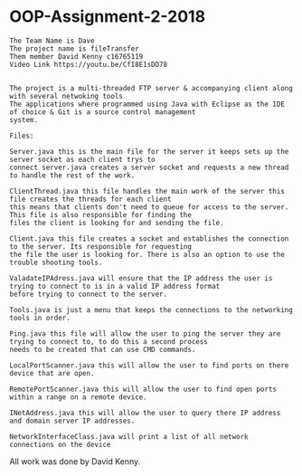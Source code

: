 # OOP-Assignment-2-2018
	


	The Team Name is Dave
	The project name is fileTransfer
	Them member David Kenny c16765119
	Video Link https://youtu.be/CfI8E1sDD78
	
	
	The project is a multi-threaded FTP server & accompanying client along with several netwoking tools
	The applications where programmed using Java with Eclipse as the IDE of choice & Git is a source control management 
	system.
	
	Files:

	Server.java this is the main file for the server it keeps sets up the server socket as each client trys to 
	connect server.java creates a server socket and requests a new thread to handle the rest of the work.
	
	ClientThread.java this file handles the main work of the server this file creates the threads for each client
	this means that clients don't need to queue for access to the server. This file is also responsible for finding the
	files the client is looking for and sending the file.
	
	Client.java this file creates a socket and establishes the connection to the server. Its responsible for requesting 
	the file the user is looking for. There is also an option to use the trouble shooting tools.
	
	ValadateIPAdress.java will ensure that the IP address the user is trying to connect to is in a valid IP address format
	before trying to connect to the server.
	
	Tools.java is just a menu that keeps the connections to the networking tools in order.
	
	Ping.java this file will allow the user to ping the server they are trying to connect to, to do this a second process 
	needs to be created that can use CMD commands.
	
	LocalPortScanner.java this will allow the user to find ports on there device that are open.
	
	RemotePortScanner.java this will allow the user to find open ports within a range on a remote device.
	
	INetAddress.java this will allow the user to query there IP address and domain server IP addresses.
	
	NetworkInterfaceClass.java will print a list of all network connections on the device
	
All work was done by David Kenny.
